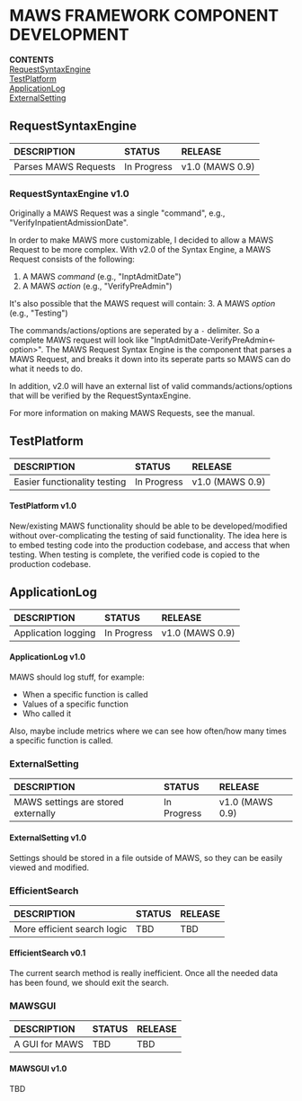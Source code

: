﻿# MAWS FRAMEWORK COMPONENT DEVELOPMENT

**CONTENTS**<br>
[RequestSyntaxEngine](#RequestSyntaxEngine)<br>
[TestPlatform](#TestPlatform)<br>
[ApplicationLog](#ApplicationLog)<br>
[ExternalSetting](#ExternalSetting)<br>

## RequestSyntaxEngine
| DESCRIPTION | STATUS | RELEASE |
|:----------- |:------ |:------- |
| Parses MAWS Requests | In Progress | v1.0 (MAWS 0.9) |

### RequestSyntaxEngine v1.0
Originally a MAWS Request was a single "command", e.g., "VerifyInpatientAdmissionDate".

In order to make MAWS more customizable, I decided to allow a MAWS Request to be more complex. With v2.0 of the Syntax Engine, a MAWS Request consists of the following:
1. A MAWS *command* (e.g., "InptAdmitDate")
2. A MAWS *action* (e.g., "VerifyPreAdmin")

It's also possible that the MAWS request will contain:
3. A MAWS *option* (e.g., "Testing")

The commands/actions/options are seperated by a `-` delimiter. So a complete MAWS request will look like "InptAdmitDate-VerifyPreAdmin<-option>". The MAWS Request Syntax Engine is the component that parses a MAWS Request, and breaks it down into its seperate parts so MAWS can do what it needs to do.

In addition, v2.0 will have an external list of valid commands/actions/options that will be verified by the RequestSyntaxEngine.

For more information on making MAWS Requests, see the manual.

## TestPlatform
| DESCRIPTION | STATUS | RELEASE |
|:----------- |:------ |:------- |
| Easier functionality testing | In Progress | v1.0 (MAWS 0.9) |

#### TestPlatform v1.0
New/existing MAWS functionality should be able to be developed/modified without over-complicating the testing of said functionality. The idea here is to embed testing code into the production codebase, and access that when testing. When testing is complete, the verified code is copied to the production codebase.

## ApplicationLog
| DESCRIPTION | STATUS | RELEASE |
|:----------- |:------ |:------- |
| Application logging | In Progress | v1.0 (MAWS 0.9) |

#### ApplicationLog v1.0
MAWS should log stuff, for example:
* When a specific function is called
* Values of a specific function
* Who called it

Also, maybe include metrics where we can see how often/how many times a specific function is called.

### ExternalSetting
| DESCRIPTION | STATUS | RELEASE |
|:----------- |:------ |:------- |
| MAWS settings are stored externally | In Progress | v1.0 (MAWS 0.9) |

#### ExternalSetting v1.0
Settings should be stored in a file outside of MAWS, so they can be easily viewed and modified.

### EfficientSearch
| DESCRIPTION | STATUS | RELEASE |
|:----------- |:------ |:------- |
| More efficient search logic | TBD | TBD |

#### EfficientSearch v0.1
The current search method is really inefficient. Once all the needed data has been found, we should exit the search.

### MAWSGUI
| DESCRIPTION | STATUS | RELEASE |
|:----------- |:------ |:------- |
| A GUI for MAWS | TBD | TBD |

#### MAWSGUI v1.0
TBD

